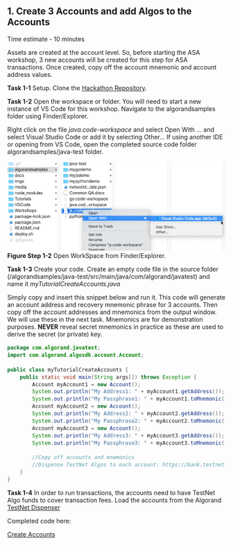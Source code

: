 ## 1. Create 3 Accounts and add Algos to the Accounts

Time estimate - 10 minutes

Assets are created at the account level. So, before starting the ASA workshop, 3 new accounts will be created for this step for ASA transactions. Once created, copy off the account mnemonic and account address values.

**Task 1-1** Setup. Clone the [Hackathon Repository](https://github.com/algorand-devrel/hackathon).

**Task 1-2** Open the workspace or folder. You will need to start a new instance of VS Code for this workshop. Navigate to the algorandsamples folder using Finder/Explorer. 

Right click on the file _java.code-workspace_ and select Open With ... and select Visual Studio Code or add it by selecting Other... If using another IDE or opening from VS Code, open the completed source code folder  algorandsamples/java-test folder. 

![Figure Step 1-2 Open WorkSpace from Finder/Explorer](/imgs/TutorialASA-03.png)
**Figure Step 1-2** Open WorkSpace from Finder/Explorer.

**Task 1-3** Create your code. Create an empty code file in the source folder (/algorandsamples/java-test/src/main/java/com/algorand/javatest) and name it  _myTutorialCreateAccounts.java_

Simply copy and insert this snippet below and run it. This code will generate an account address and recovery mnemonic phrase for 3 accounts. Then copy off the account addresses and mnemonics from the output window. We will use these in the next task. Mnemonics are for demonstration purposes. **NEVER** reveal secret mnemonics in practice as these are used to derive the secret (or private) key.

```java
package com.algorand.javatest;
import com.algorand.algosdk.account.Account;

public class myTutorialCreateAccounts {
    public static void main(String args[]) throws Exception {
        Account myAccount1 = new Account();
        System.out.println("My Address1: " + myAccount1.getAddress());
        System.out.println("My Passphrase1: " + myAccount1.toMnemonic());
        Account myAccount2 = new Account();
        System.out.println("My Address2: " + myAccount2.getAddress());
        System.out.println("My Passphrase2: " + myAccount2.toMnemonic());
        Account myAccount3 = new Account();
        System.out.println("My Address3: " + myAccount3.getAddress());
        System.out.println("My Passphrase3: " + myAccount3.toMnemonic());

        //Copy off accounts and mnemonics    
        //Dispense TestNet Algos to each account: https://bank.testnet.algorand.network/
    }
}
```
**Task 1-4** 
In order to run transactions, the accounts need to have TestNet Algo funds to cover transaction fees. Load the accounts from the Algorand [TestNet Dispenser](https://bank.testnet.algorand.network/) 

Completed code here:

[Create Accounts](https://github.com/algorand-devrel/hackathon/blob/master/algorandsamples/java-test/src/main/java/com/algorand/javatest/TutorialCreateAccounts.java)